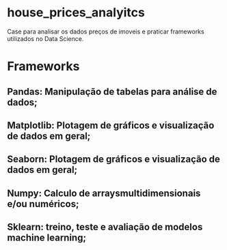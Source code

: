 # house_prices_analyitcs
Case para analisar os dados preços de imoveis e praticar frameworks utilizados no Data Science.
# Frameworks
## Pandas: Manipulação de tabelas para análise de dados;
## Matplotlib: Plotagem de gráficos e visualização de dados em geral;
## Seaborn: Plotagem de gráficos e visualização de dados em geral;
## Numpy: Calculo de arraysmultidimensionais e/ou numéricos;
## Sklearn: treino, teste e avaliação de modelos machine learning;
